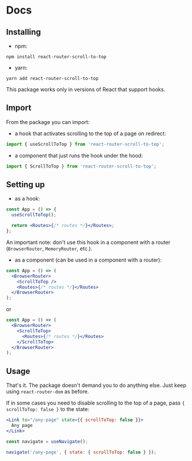 # Docs

## Installing

- npm:

```shell
npm install react-router-scroll-to-top
```

- yarn:

```shell
yarn add react-router-scroll-to-top
```

This package works only in versions of React that support hooks.

## Import

From the package you can import:

- a hook that activates scrolling to the top of a page on redirect:

```javascript
import { useScrollToTop } from 'react-router-scroll-to-top';
```

- a component that just runs the hook under the hood:

```javascript
import { ScrollToTop } from 'react-router-scroll-to-top';
```

## Setting up

- as a hook:

```jsx
const App = () => {
  useScrollToTop();

  return <Routes>{/* routes */}</Routes>;
};
```

An important note: don't use this hook in a component with a router (`BrowserRouter`, `MemoryRouter`, etc.).

- as a component (can be used in a component with a router):

```jsx
const App = () => (
  <BrowserRouter>
    <ScrollToTop />
    <Routes>{/* routes */}</Routes>
  </BrowserRouter>
);
```

or

```jsx
const App = () => (
  <BrowserRouter>
    <ScrollToTop>
      <Routes>{/* routes */}</Routes>
    </ScrollToTop>
  </BrowserRouter>
);
```

## Usage

That's it. The package doesn't demand you to do anything else. Just keep using `react-router-dom` as before.

If in some cases you need to disable scrolling to the top of a page, pass `{ scrollToTop: false }` to the state:

```jsx
<Link to="/any-page" state={{ scrollToTop: false }}>
  Any page
</Link>
```

```javascript
const navigate = useNavigate();

navigate('/any-page', { state: { scrollToTop: false } });
```
